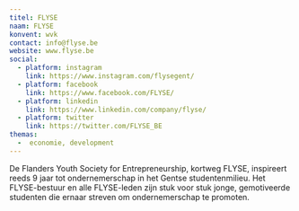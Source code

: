 ```yaml
---
titel: FLYSE
naam: FLYSE
konvent: wvk
contact: info@flyse.be
website: www.flyse.be
social:
  - platform: instagram
    link: https://www.instagram.com/flysegent/
  - platform: facebook
    link: https://www.facebook.com/FLYSE/
  - platform: linkedin
    link: https://www.linkedin.com/company/flyse/
  - platform: twitter
    link: https://twitter.com/FLYSE_BE
themas:
  -  economie, development
---
```


De Flanders Youth Society for Entrepreneurship, kortweg FLYSE, inspireert reeds 9 jaar tot ondernemerschap in het Gentse studentenmilieu. Het FLYSE-bestuur en alle FLYSE-leden zijn stuk voor stuk jonge, gemotiveerde studenten die ernaar streven om ondernemerschap te promoten.
